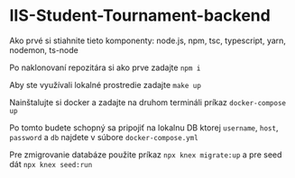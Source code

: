 # IIS-Student-Tournament-backend

Ako prvé si stiahnite tieto komponenty:
node.js, npm, tsc, typescript, yarn, nodemon, ts-node

Po naklonovaní repozitára si ako prve zadajte `npm i`

Aby ste využívali lokalné prostredie zadajte `make up`

Nainštalujte si docker a zadajte na druhom termináli príkaz `docker-compose up`

Po tomto budete schopný sa pripojiť na lokalnu DB ktorej `username`, `host`, `password` a `db`
najdete v súbore `docker-compose.yml`

Pre zmigrovanie databáze použite príkaz `npx knex migrate:up` a pre seed dát `npx knex seed:run`
